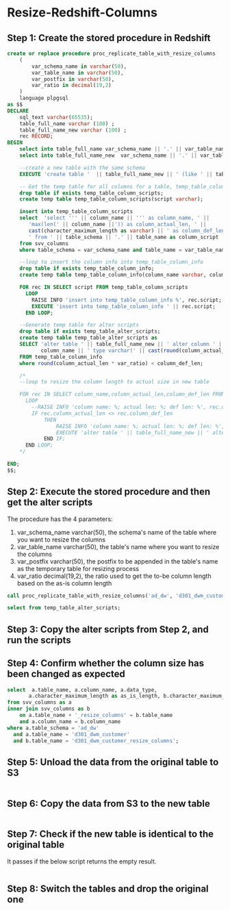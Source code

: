 # Resize-Redshift-Columns



## Step 1: Create the stored procedure in Redshift

```sql
create or replace procedure proc_replicate_table_with_resize_columns
    (
        var_schema_name in varchar(50),
        var_table_name in varchar(50),
        var_postfix in varchar(50),
        var_ratio in decimal(19,2)
    )
    language plpgsql
as $$
DECLARE
    sql_text varchar(65535);
    table_full_name varchar (100) ;
    table_full_name_new varchar (100) ;
    rec RECORD;
BEGIN
    select into table_full_name var_schema_name || '.' || var_table_name;
    select into table_full_name_new  var_schema_name || '.' || var_table_name || var_postfix;

    --create a new table with the same schema
    EXECUTE 'create table '  || table_full_name_new || ' (like ' || table_full_name || ')';

    -- Get the temp table for all columns for a table, temp_table_column_scripts
    drop table if exists temp_table_column_scripts;
    create temp table temp_table_column_scripts(script varchar);

    insert into temp_table_column_scripts
    select  'select ''' || column_name || ''' as column_name, ' ||
       'max(len(' || column_name ||')) as column_actual_len, ' ||
       cast(character_maximum_length as varchar) || ' as column_def_len' ||
       ' from ' || table_schema || '.' || table_name as column_script
    from svv_columns
    where table_schema = var_schema_name and table_name = var_table_name and data_type = 'character varying';

    --loop to insert the column info into temp_table_column_info
    drop table if exists temp_table_column_info;
    create temp table temp_table_column_info(column_name varchar, column_actual_len int, column_def_len int);

    FOR rec IN SELECT script FROM temp_table_column_scripts
      LOOP
        RAISE INFO 'insert into temp_table_column_info %', rec.script;
        EXECUTE 'insert into temp_table_column_info ' || rec.script;
      END LOOP;

    --Generate temp table for alter scripts
    drop table if exists temp_table_alter_scripts;
    create temp table temp_table_alter_scripts as
    SELECT 'alter table ' || table_full_name_new || ' alter column ' ||
           column_name || ' type varchar(' || cast(round(column_actual_len * var_ratio) as varchar) || ');'
    FROM temp_table_column_info
    where round(column_actual_len * var_ratio) < column_def_len;

    /*
    --loop to resize the column length to actual size in new table

    FOR rec IN SELECT column_name,column_actual_len,column_def_len FROM temp_table_column_info
      LOOP
        --RAISE INFO 'column name: %; actual len: %; def len: %', rec.column_name,rec.column_actual_len,rec.column_def_len;
        IF rec.column_actual_len <> rec.column_def_len
            THEN
                RAISE INFO 'column name: %; actual len: %; def len: %', rec.column_name,rec.column_actual_len,rec.column_def_len;
                EXECUTE 'alter table ' || table_full_name_new || ' alter column ' || rec.column_name || ' type varchar(' || cast(rec.column_actual_len as varchar) || ');';
            END IF;
      END LOOP;
    */

END;
$$;

```


## Step 2: Execute the stored procedure and then get the alter scripts 
The procedure has the 4 parameters:
1. var_schema_name varchar(50), the schema's name of the table where you want to resize the columns 
2. var_table_name varchar(50), the table's name where you want to resize the columns 
3. var_postfix varchar(50), the postfix to be appended in the table's name as the temporary table for resizing process  
4. var_ratio decimal(19,2), the ratio used to get the to-be column length based on the as-is column length 

```sql
call proc_replicate_table_with_resize_columns('ad_dw', 'd301_dwm_customer', '_resize_columns', '1.15');

select from temp_table_alter_scripts;
```

## Step 3: Copy the alter scripts from Step 2, and run the scripts

## Step 4: Confirm whether the column size has been changed as expected 

```sql
select  a.table_name, a.column_name, a.data_type,
       a.character_maximum_length as as_is_length, b.character_maximum_length as to_be_length
from svv_columns as a
inner join svv_columns as b
    on a.table_name + '_resize_columns' = b.table_name
    and a.column_name = b.column_name
where a.table_schema = 'ad_dw'
  and a.table_name = 'd301_dwm_customer'
  and b.table_name = 'd301_dwm_customer_resize_columns';
```

## Step 5: Unload the data from the original table to S3

```sql
```

## Step 6: Copy the data from S3 to the new table 

```sql
```

## Step 7: Check if the new table is identical to the original table 

It passes if the below script returns the empty result. 

```sql
```

## Step 8: Switch the tables and drop the original one 

```sql

```
